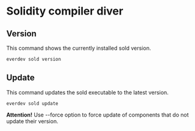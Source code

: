 # Solidity compiler diver

## Version

This command shows the currently installed sold version.

```shell
everdev sold version
```

## Update

This command updates the sold executable to the latest version.

```shell
everdev sold update
```

**Attention!** Use --force option to force update of components that do not update their version.
